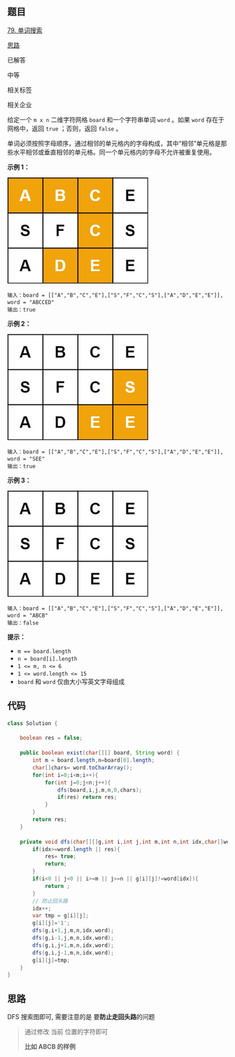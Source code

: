 ## 题目



[79. 单词搜索](https://leetcode.cn/problems/word-search/)

[思路](https://leetcode.cn/problems/word-search/description/?envType=study-plan-v2&envId=top-100-liked#)

已解答

中等



相关标签

相关企业



给定一个 `m x n` 二维字符网格 `board` 和一个字符串单词 `word` 。如果 `word` 存在于网格中，返回 `true` ；否则，返回 `false` 。

单词必须按照字母顺序，通过相邻的单元格内的字母构成，其中“相邻”单元格是那些水平相邻或垂直相邻的单元格。同一个单元格内的字母不允许被重复使用。

 

**示例 1：**

![img](assets/word2.jpg)

```
输入：board = [["A","B","C","E"],["S","F","C","S"],["A","D","E","E"]], word = "ABCCED"
输出：true
```

**示例 2：**

![img](assets/word-1.jpg)

```
输入：board = [["A","B","C","E"],["S","F","C","S"],["A","D","E","E"]], word = "SEE"
输出：true
```

**示例 3：**

![img](assets/word3.jpg)

```
输入：board = [["A","B","C","E"],["S","F","C","S"],["A","D","E","E"]], word = "ABCB"
输出：false
```

 

**提示：**

- `m == board.length`
- `n = board[i].length`
- `1 <= m, n <= 6`
- `1 <= word.length <= 15`
- `board` 和 `word` 仅由大小写英文字母组成





## 代码

```java
class Solution {

    boolean res = false;

    public boolean exist(char[][] board, String word) {
        int m = board.length,n=board[0].length;
        char[]chars= word.toCharArray();
        for(int i=0;i<m;i++){
            for(int j=0;j<n;j++){
                dfs(board,i,j,m,n,0,chars);
                if(res) return res;
            }
        }
        return res;
    }

    private void dfs(char[][]g,int i,int j,int m,int n,int idx,char[]word){
        if(idx>=word.length || res){
            res= true;
            return;
        }
        if(i<0 || j<0 || i>=m || j>=n || g[i][j]!=word[idx]){
            return ;
        }
        // 防止回头路
        idx++;
        var tmp = g[i][j];
        g[i][j]='1';
        dfs(g,i+1,j,m,n,idx,word);
        dfs(g,i-1,j,m,n,idx,word);
        dfs(g,i,j+1,m,n,idx,word);
        dfs(g,i,j-1,m,n,idx,word);
        g[i][j]=tmp;
    }
}
```

## 思路

DFS 搜索图即可, 需要注意的是 要**防止走回头路**的问题

> 通过修改 当前 位置的字符即可 
>
> **比如 ABCB 的样例**